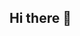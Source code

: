 ## Hi there 👋

<!--
**EBL777/EBL777** is a ✨ _special_ ✨ repository because its `README.md` (this file) appears on your GitHub profile.

Here are some ideas to get you started:

- 🔭 I’m currently working at the University
- 🌱 I’m currently learning Python
- 👯 I’m looking to collaborate on Projects
- 🤔 I’m looking for help with Python
- 💬 Ask me about Projects
- 📫 How to reach me: erick.benites@unmsm.edu.pe
- 😄 Pronouns: ...![EBL777 GitHub](https://github.com/user-attachments/assets/a9392327-9e69-4b92-ba70-ea5113410db1)

- ⚡ Fun fact: ...
-->


